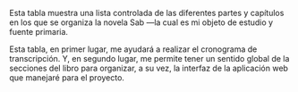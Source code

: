 Esta tabla muestra una lista controlada de las diferentes partes y capítulos en los que se organiza la novela Sab &mdash;la cual es mi objeto de estudio y fuente primaria. 

Esta tabla, en primer lugar, me ayudará a realizar el cronograma de transcripción. 
Y, en segundo lugar, me permite tener un sentido global de la secciones del libro para organizar, a su vez, la interfaz de la aplicación web que manejaré para el proyecto. 
